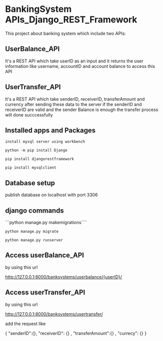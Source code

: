 # BankingSystem APIs_Django_REST_Framework

This project about banking system which include two APIs:

## UserBalance_API

It's a REST API which take userID as an input and it returns the user information like username, accountID and account balance
to access this API

## UserTransfer_API

It's a REST API which take senderID, receiverID, transferAmount and currency after sending these data to the server if the senderID and receiverID are valid and the sender Balance is enough the transfer process will done succcessfully

## Installed apps and Packages

```install mysql server using workbench```

```python -m pip install Django```

```pip install djangorestframework```

```pip install mysqlclient```

## Database setup

publish database on localhost with port 3306

## django commands

```python manage.py makemigrations````

```python manage.py migrate```

```python manage.py runserver```

## Access userBalance_API

by using this url

<http://127.0.0.1:8000/banksystems/userbalance/{userID}/>

## Access userTransfer_API

by using this url

<http://127.0.0.1:8000/banksystems/usertransfer/>

add the request like

{
    "senderID":{},
    "receiverID": {} ,
    "transferAmount":{} ,
    "currecy": {}
}